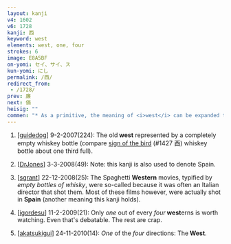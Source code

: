 ```yaml
---
layout: kanji
v4: 1602
v6: 1728
kanji: 西
keyword: west
elements: west, one, four
strokes: 6
image: E8A5BF
on-yomi: セイ、サイ、ス
kun-yomi: にし
permalink: /西/
redirect_from:
 - /1728/
prev: 廉
next: 価
heisig: ""
commen: "* As a primitive, the meaning of <i>west</i> can be expanded to refer to the <i>Old West</i> of cowboy-movie fame, just as the meaning of the character for <i>east</i> was expanded into <i>the East</i>. Note, however, that in its primitive form the <i>legs</i> are straightened out and reach down to the bottom of the <i>mouth</i>. Hence, we get the shape ⻃. With the exception of one kanji, given in the following frame, this element always appears at the top of its relative primitives."
---
```


1) [<a href="http://kanji.koohii.com/profile/guidedog">guidedog</a>] 9-2-2007(224): The old<strong> west</strong> represented by a completely empty whiskey bottle (compare <a href="../v4/1427.html">sign of the bird</a> (#1427 酉) whiskey bottle about one third full).

2) [<a href="http://kanji.koohii.com/profile/DrJones">DrJones</a>] 3-3-2008(49): Note: this kanji is also used to denote Spain.

3) [<a href="http://kanji.koohii.com/profile/sgrant">sgrant</a>] 22-12-2008(25): The Spaghetti <strong>Western</strong> movies, typified by <em>empty bottles of whisky</em>, were so-called because it was often an Italian director that shot them. Most of these films however, were actually shot in <strong>Spain</strong> (another meaning this kanji holds).

4) [<a href="http://kanji.koohii.com/profile/igordesu">igordesu</a>] 11-2-2009(21): Only <em>one</em> out of every <em>four</em><strong> west</strong>erns is worth watching. Even that&#039;s debatable. The rest are crap.

5) [<a href="http://kanji.koohii.com/profile/akatsukigui">akatsukigui</a>] 24-11-2010(14): <em>One</em> of the <em>four</em> directions: The<strong> West</strong>.

